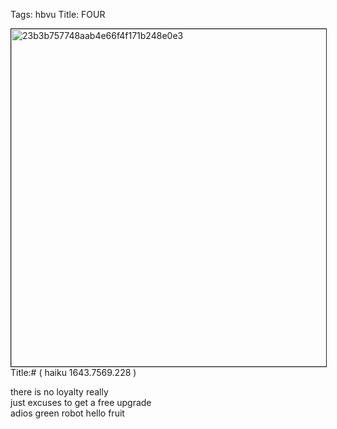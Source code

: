 Tags: hbvu
Title: FOUR
  
<p><img src="https://objects.hbvu.su/blotpix/2013/02/20.jpeg" width=540 height=540 alt="23b3b757748aab4e66f4f171b248e0e3" border=1>
Title:# ( haiku 1643.7569.228 )  
  
there is no loyalty really  
just excuses to get a free upgrade  
adios green robot hello fruit  
